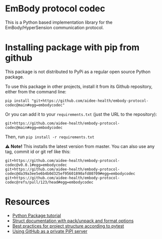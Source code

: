 # EmBody protocol codec

This is a Python based implementation library for the EmBody/HyperSension communication protocol.

# Installing package with pip from github

This package is not distributed to PyPi as a regular open source Python package. 

To use this package in other projects, install it from its Github repository, either from the command line:

```
pip install "git+https://github.com/aidee-health/embody-protocol-codec@main#egg=embodycodec" 
```

Or you can add it to your `requirements.txt` (just the URL to the repository):
```
git+https://github.com/aidee-health/embody-protocol-codec@main#egg=embodycodec
```

Then, run `pip install -r requirements.txt`

:warning: **Note!** This installs the latest version from master. You can also use any tag, commit id or git ref like
this:

```
git+https://github.com/aidee-health/embody-protocol-codec@v0.0.1#egg=embodycodec
git+https://github.com/aidee-health/embody-protocol-codec@da39a3ee5e6b4b0d325ef95601890afd80709#egg=embodycodec
git+https://github.com/aidee-health/embody-protocol-codec@refs/pull/123/head#egg=embodycodec
```

# Resources

* [Python Package tutorial](https://packaging.python.org/en/latest/tutorials/packaging-projects/)
* [Struct documentation with pack/unpack and format options](https://docs.python.org/3/library/struct.html)
* [Best practices for project structure according to pytest](https://docs.pytest.org/en/latest/explanation/goodpractices.html)
* [Using GitHub as a private PiPI server](https://medium.com/network-letters/using-github-as-a-private-python-package-index-server-798a6e1cfdef)
